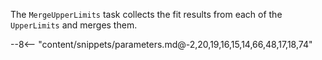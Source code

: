 The `MergeUpperLimits` task collects the fit results from each of the `UpperLimits` and merges them.

<div class="dhi_parameter_table">

--8<-- "content/snippets/parameters.md@-2,20,19,16,15,14,66,48,17,18,74"

</div>
